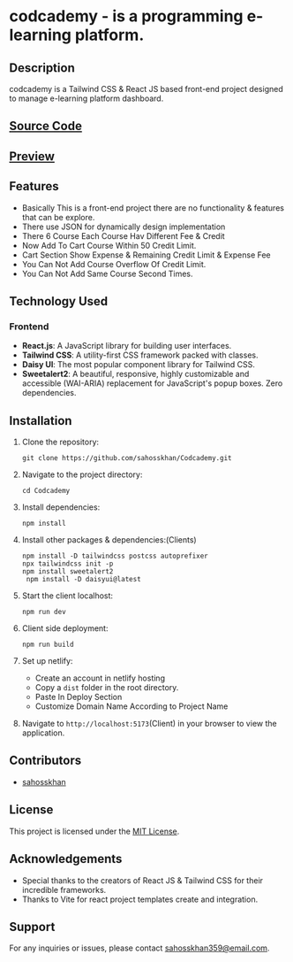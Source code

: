 # codcademy - is a programming e-learning platform.

## Description
codcademy is a Tailwind CSS & React JS based front-end project designed to manage e-learning platform dashboard.

## [Source Code](https://github.com/sahosskhan/Codcademy)

## [Preview](https://codcademy.netlify.app)



## Features
- Basically This is a front-end project there are no functionality & features that can be explore.
- There use JSON for dynamically design implementation
- There 6 Course Each Course Hav Different Fee & Credit
- Now Add To Cart Course Within 50 Credit Limit.
- Cart Section Show Expense & Remaining Credit Limit  & Expense Fee
- You Can Not Add Course Overflow Of Credit Limit.
- You Can Not Add Same Course Second Times.


## Technology Used

### Frontend
- **React.js**: A JavaScript library for building user interfaces.
- **Tailwind CSS**: A utility-first CSS framework packed with classes.
- **Daisy UI**: The most popular component library for Tailwind CSS.
- **Sweetalert2**: A beautiful, responsive, highly customizable and accessible (WAI-ARIA) replacement for JavaScript's popup boxes. Zero dependencies.



## Installation
1. Clone the repository:
    ```
    git clone https://github.com/sahosskhan/Codcademy.git
    ```
2. Navigate to the project directory:
    ```
    cd Codcademy
    ```
3. Install dependencies:
    ```
    npm install
    ```
4. Install other packages & dependencies:(Clients)
    ```
    npm install -D tailwindcss postcss autoprefixer
    npx tailwindcss init -p
    npm install sweetalert2
     npm install -D daisyui@latest
    ```
5. Start the client localhost:
    ```
    npm run dev
    ```

6. Client side deployment:
    ```
    npm run build
    ```


7. Set up netlify:
    - Create an account in netlify hosting
    - Copy a `dist` folder in the root directory.
    - Paste In Deploy Section
    - Customize Domain Name According to Project Name

8. Navigate to `http://localhost:5173`(Client)  in your browser to view the application.

## Contributors
- [sahosskhan](https://github.com/sahosskhan)

## License
This project is licensed under the [MIT License](https://github.com/sahosskhan).

## Acknowledgements
- Special thanks to the creators of React JS & Tailwind CSS for their incredible frameworks.
- Thanks to Vite for react project templates create and integration. 


## Support
For any inquiries or issues, please contact [sahosskhan359@email.com](mailto:sahosskhan359@email.com).








